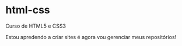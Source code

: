 # html-css
 Curso de HTML5 e CSS3

 Estou apredendo a criar sites é agora vou gerenciar meus repositórios!
